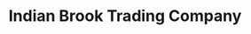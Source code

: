 ---
title: "Indian Brook Trading Company"
url: /bethlehem/indian-brook-trading-company/
shop: art
---